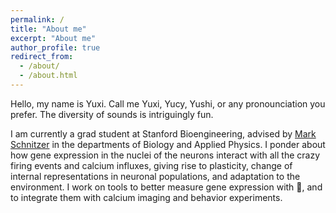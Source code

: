 ```yaml
---
permalink: /
title: "About me"
excerpt: "About me"
author_profile: true
redirect_from: 
  - /about/
  - /about.html
---
```


Hello, my name is Yuxi. Call me Yuxi, Yucy, Yushi, or any pronounciation you prefer. The diversity of sounds is intriguingly fun.

I am currently a grad student at Stanford Bioengineering, advised by [Mark Schnitzer](http://pyramidal.stanford.edu) in the departments of Biology and Applied Physics. I​ ponder about how gene expression in the nuclei of the neurons interact with all the crazy firing events and calcium influxes, giving rise to plasticity, change of internal representations in neuronal populations, and adaptation to the environment. I work on tools to better measure gene expression with :microscope:, and to integrate them with calcium imaging and behavior experiments.

